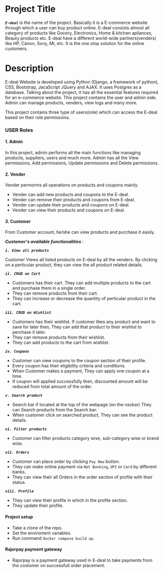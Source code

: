 
# Project Title

***`E-deal`*** is the name of the project. Basically it is a E-commerce website through which a user can buy product online. E-deal consists almost all category of products like Gocery, Electronics, Home & kitchen apliances, Beauty products etc. E-deal have a different world-wide partners(venders) like HP, Canon, Sony, MI, etc. It is the one stop solution for the online customers.

# Description 

E-deal Website is developed using Python (Django, a framework of python), CSS, Bootstrap, JacaScript JQuery and AJAX. It uses Postgres as a database. Talking about the project, it has all the essential features required for an e-commerce website. This project contains the user and admin side. Admin can manage products, venders, view logs and many more.

This project contains three type of users(role) which can access the E-deal based on their role permissoins.

### USER Roles

#### 1. Admin 

In this project, admin performs all the main functions like managing products, suppliers, users and much more. Admin has all the View permissions, Add permissions, Update permissions and Delete permissions.

#### 2. Vender 

Vender permorms all operations on products and coupons mainly.

- Vender can add new products and coupons to the E-deal.
- Vender can remove their products and coupons from E-deal.
- Vender can update their products and coupons on E-deal.
- Vender can view their products and coupons on E-deal.

#### 3. Customer 

From Customer account, he/she can view products and purchase it easily.

***Customer's available functionalities*** :

***`i. View all products`*** 

Customer Views all listed products on E-deal by all the venders. By clicking on a perticular product, they can view the all product related details.

***`ii. CRUD on Cart`*** 

- Customers has their cart. They can add multiple products to the cart and purchase them in a single order.
- They can remove products from their cart.
- They can increase or decrease the quantity of perticular product in the cart.

***`iii. CRUD on Wishlist`*** 

- Customers has their wishlist. If customer likes any product and want to save for later then, They can add that product to their wishlist to perchase it later.
- They can remove products from their wishlist.
- They can add products to the cart from wishlist.

***`iv. Coupons`***

- Customer can view coupons to the coupon section of their profile.
- Every coupon has their eligibility criteria and conditions.
- When Customer makes a payment, They can apply one coupon at a time. 
- If coupon will applied successfully then, discounted amount will be reduced from total amount of the order. 

***`v. Search product`***

- Search bar if located at the top of the webpage (on the navbar) They can Search products from the Search bar.
- When customer click on searched product, They can see the product details.

***`vi. Filter products`***

- Customer can filter products category wise, sub-category wise or brand wise.

***`vii. Orders`***

- Customer can place order by clicking `Pay Now` button.
- They can make online payment via `Net Banking`, `UPI` or `Card` by different banks.
- They can view their all Orders in the order section of profile with their status.

***`viii. Profile`***

- They can view their profile in which in the profile section.
- They update their profile.


#### Project setup
 
- Take a clone of the repo.
- Set the enviroment variables.
- Run command `docker compose build up`.

#### Rajorpay payment gateway
- Rajorpay is a payment gateway used in E-deal to take payments from the costomer on successfull order placement.







